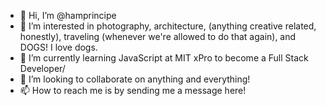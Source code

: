 - 👋 Hi, I’m @hamprincipe
- 👀 I’m interested in photography, architecture, (anything creative related, honestly), traveling (whenever we're allowed to do that again), and DOGS! I love dogs.
- 🌱 I’m currently learning JavaScript at MIT xPro to become a Full Stack Developer/
- 💞️ I’m looking to collaborate on anything and everything!
- 📫 How to reach me is by sending me a message here!

<!---
hamprincipe/hamprincipe is a ✨ special ✨ repository because its `README.md` (this file) appears on your GitHub profile.
You can click the Preview link to take a look at your changes.
--->
